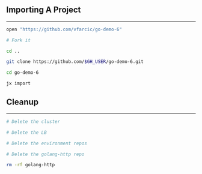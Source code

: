 ## Importing A Project

---

```bash
open "https://github.com/vfarcic/go-demo-6"

# Fork it

cd ..

git clone https://github.com/$GH_USER/go-demo-6.git

cd go-demo-6

jx import
```


## Cleanup

---

```bash
# Delete the cluster

# Delete the LB

# Delete the environment repos

# Delete the golang-http repo

rm -rf golang-http
```